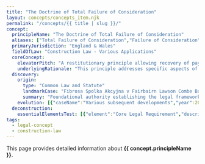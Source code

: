 ```yaml
---
title: "The Doctrine of Total Failure of Consideration"
layout: concepts/concepts_item.njk
permalink: "/concepts/{{ title | slug }}/"
concept:
  principleName: "The Doctrine of Total Failure of Consideration"
  aliases: ["Total Failure of Consideration","Failure of Consideration","Restitution","Unjust Enrichment"]
  primaryJurisdiction: "England & Wales"
  fieldOfLaw: "Construction Law - Various Applications"
  coreConcept:
    elevatorPitch: "A restitutionary principle allowing recovery of payments where the consideration has totally failed, returning parties to their pre-contractual position."
    underlyingRationale: "This principle addresses specific aspects of construction law relationships and liabilities, providing structured legal framework for the doctrine of total failure of consideration issues."
  discovery:
    origin:
      type: "Common Law and Statute"
      landmarkCase: "Fibrosa Spolka Akcyjna v Fairbairn Lawson Combe Barbour Ltd [1943] AC 32"
      summary: "Foundational authority establishing the legal framework for the doctrine of total failure of consideration in construction and commercial law contexts."
    evolution: [{"caseName":"Various subsequent developments","year":2000,"contribution":"Continued judicial and legislative refinement of the principle's application and scope in modern construction law."}]
  deconstruction:
    essentialElementsTest: [{"element":"Core Legal Requirement","description":"The fundamental requirement that must be established to successfully apply the doctrine of total failure of consideration in construction law contexts."},{"element":"Factual Foundation","description":"The specific factual circumstances that must exist to trigger application of this legal principle."},{"element":"Legal Consequence Test","description":"The test for determining when the principle's legal consequences should apply to the particular circumstances."}]
tags: 
  - legal-concept
  - construction-law
---
```


This page provides detailed information about **{{ concept.principleName }}**.
